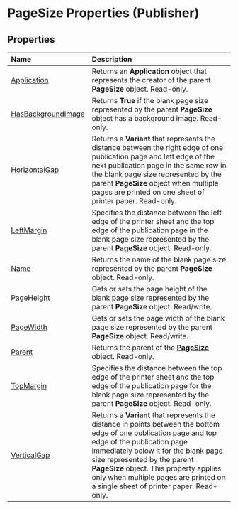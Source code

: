 
# PageSize Properties (Publisher)

## Properties



|**Name**|**Description**|
|:-----|:-----|
| [Application](397e9db8-e12d-55bb-0b34-406e0c3666e0.md)|Returns an  **Application** object that represents the creator of the parent **PageSize** object. Read-only.|
| [HasBackgroundImage](544e8e73-e134-c297-42da-bc96c3d498e0.md)|Returns  **True** if the blank page size represented by the parent **PageSize** object has a background image. Read-only.|
| [HorizontalGap](14c14534-c1c7-db2d-c7bf-8b7fd66c245e.md)|Returns a  **Variant** that represents the distance between the right edge of one publication page and left edge of the next publication page in the same row in the blank page size represented by the parent **PageSize** object when multiple pages are printed on one sheet of printer paper. Read-only.|
| [LeftMargin](e1cb706e-6b0e-a7c2-494f-3e77717215cb.md)|Specifies the distance between the left edge of the printer sheet and the top edge of the publication page in the blank page size represented by the parent  **PageSize** object. Read-only.|
| [Name](7ed8d2d1-7aab-ec6a-f24a-a93bb05dcdfd.md)|Returns the name of the blank page size represented by the parent  **PageSize** object. Read-only.|
| [PageHeight](25cfa836-9109-f360-ee6c-a6824639c911.md)|Gets or sets the page height of the blank page size represented by the parent  **PageSize** object. Read/write.|
| [PageWidth](5b8d9f75-06b6-51a8-8463-57eac69f0197.md)|Gets or sets the page width of the blank page size represented by the parent  **PageSize** object. Read/write.|
| [Parent](3a141bb0-9fd7-3522-7ea2-0a51fe2a6b10.md)|Returns the parent of the  **[PageSize](f31b08cc-2c76-e2d6-d1ae-6dcf2ac5824c.md)** object. Read-only.|
| [TopMargin](1d1755c2-bb53-5bc2-002c-93714df13784.md)|Specifies the distance between the top edge of the printer sheet and the top edge of the publication page for the blank page size represented by the parent  **PageSize** object. Read-only.|
| [VerticalGap](cc6e66ff-9a74-d88f-cfde-2f5bee66432f.md)|Returns a  **Variant** that represents the distance in points between the bottom edge of one publication page and top edge of the publication page immediately below it for the blank page size represented by the parent **PageSize** object. This property applies only when multiple pages are printed on a single sheet of printer paper. Read-only.|
